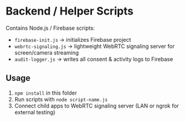 # Backend / Helper Scripts

Contains Node.js / Firebase scripts:

- `firebase-init.js` → initializes Firebase project
- `webrtc-signaling.js` → lightweight WebRTC signaling server for screen/camera streaming
- `audit-logger.js` → writes all consent & activity logs to Firebase

## Usage
1. `npm install` in this folder
2. Run scripts with `node script-name.js`
3. Connect child apps to WebRTC signaling server (LAN or ngrok for external testing)
